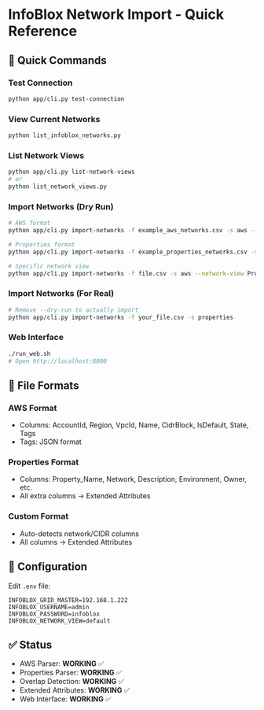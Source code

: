 # InfoBlox Network Import - Quick Reference

## 🚀 Quick Commands

### Test Connection
```bash
python app/cli.py test-connection
```

### View Current Networks
```bash
python list_infoblox_networks.py
```

### List Network Views
```bash
python app/cli.py list-network-views
# or
python list_network_views.py
```

### Import Networks (Dry Run)
```bash
# AWS format
python app/cli.py import-networks -f example_aws_networks.csv -s aws --dry-run

# Properties format
python app/cli.py import-networks -f example_properties_networks.csv -s properties --dry-run

# Specific network view
python app/cli.py import-networks -f file.csv -s aws --network-view Production --dry-run
```

### Import Networks (For Real)
```bash
# Remove --dry-run to actually import
python app/cli.py import-networks -f your_file.csv -s properties
```

### Web Interface
```bash
./run_web.sh
# Open http://localhost:8000
```

## 📁 File Formats

### AWS Format
- Columns: AccountId, Region, VpcId, Name, CidrBlock, IsDefault, State, Tags
- Tags: JSON format

### Properties Format  
- Columns: Property_Name, Network, Description, Environment, Owner, etc.
- All extra columns → Extended Attributes

### Custom Format
- Auto-detects network/CIDR columns
- All columns → Extended Attributes

## 🔧 Configuration

Edit `.env` file:
```
INFOBLOX_GRID_MASTER=192.168.1.222
INFOBLOX_USERNAME=admin
INFOBLOX_PASSWORD=infoblox
INFOBLOX_NETWORK_VIEW=default
```

## ✅ Status

- AWS Parser: **WORKING** ✅
- Properties Parser: **WORKING** ✅
- Overlap Detection: **WORKING** ✅
- Extended Attributes: **WORKING** ✅
- Web Interface: **WORKING** ✅
